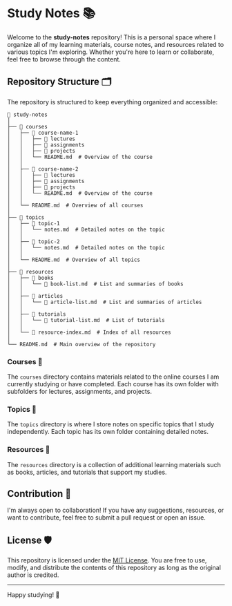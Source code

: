 # Study Notes 📚

Welcome to the **study-notes** repository! This is a personal space where I organize all of my learning materials, course notes, and resources related to various topics I'm exploring. Whether you're here to learn or collaborate, feel free to browse through the content.

## Repository Structure 🗂

The repository is structured to keep everything organized and accessible:

```
📁 study-notes
│
├── 📁 courses
│   ├── 📁 course-name-1
│   │   ├── 📁 lectures
│   │   ├── 📁 assignments
│   │   ├── 📁 projects
│   │   └── README.md  # Overview of the course
│   │
│   ├── 📁 course-name-2
│   │   ├── 📁 lectures
│   │   ├── 📁 assignments
│   │   ├── 📁 projects
│   │   └── README.md  # Overview of the course
│   │
│   └── README.md  # Overview of all courses
│
├── 📁 topics
│   ├── 📁 topic-1
│   │   └── notes.md  # Detailed notes on the topic
│   │
│   ├── 📁 topic-2
│   │   └── notes.md  # Detailed notes on the topic
│   │
│   └── README.md  # Overview of all topics
│
├── 📁 resources
│   ├── 📁 books
│   │   └── 📄 book-list.md  # List and summaries of books
│   │
│   ├── 📁 articles
│   │   └── 📄 article-list.md  # List and summaries of articles
│   │
│   ├── 📁 tutorials
│   │   └── 📄 tutorial-list.md  # List of tutorials
│   │
│   └── 📄 resource-index.md  # Index of all resources
│
└── README.md  # Main overview of the repository
```

### Courses 📖
The `courses` directory contains materials related to the online courses I am currently studying or have completed. Each course has its own folder with subfolders for lectures, assignments, and projects.

### Topics 📝
The `topics` directory is where I store notes on specific topics that I study independently. Each topic has its own folder containing detailed notes.

### Resources 📂
The `resources` directory is a collection of additional learning materials such as books, articles, and tutorials that support my studies.

## Contribution 🤝

I'm always open to collaboration! If you have any suggestions, resources, or want to contribute, feel free to submit a pull request or open an issue.

## License 🛡️

This repository is licensed under the [MIT License](LICENSE). You are free to use, modify, and distribute the contents of this repository as long as the original author is credited.

---

Happy studying! 🚀
